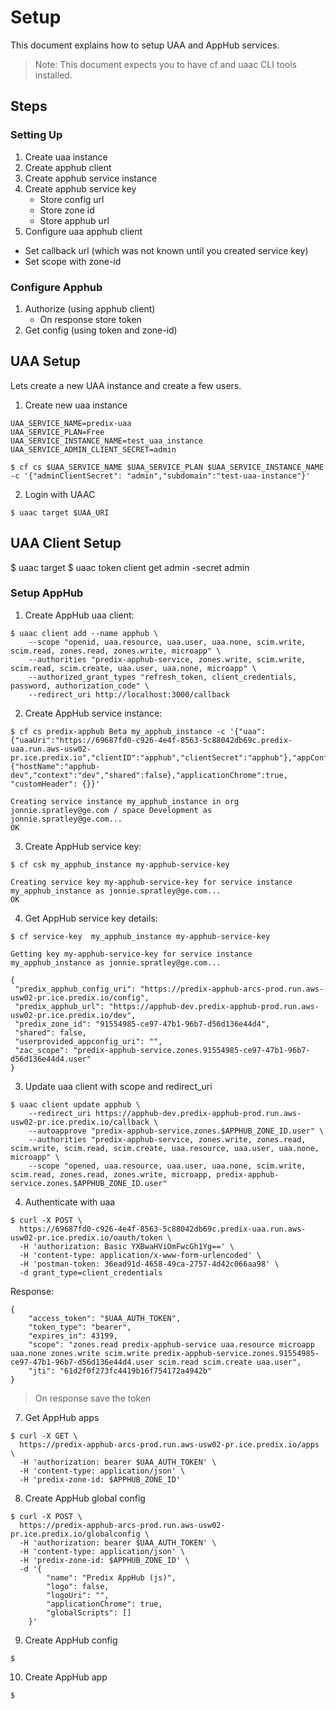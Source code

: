 # Setup
This document explains how to setup UAA and AppHub services.

> Note: This document expects you to have cf and uaac CLI tools installed.

## Steps

### Setting Up
1. Create uaa instance
2. Create apphub client
3. Create apphub service instance
4. Create apphub service key
    - Store config url
    - Store zone id
    - Store apphub url
5. Configure uaa apphub client
  - Set callback url (which was not known until you created service key)
  - Set scope with zone-id 

### Configure Apphub
1. Authorize (using apphub client)
    - On response store token
2. Get config (using token and zone-id)



## UAA Setup
Lets create a new UAA instance and create a few users.


1. Create new uaa instance

```
UAA_SERVICE_NAME=predix-uaa
UAA_SERVICE_PLAN=Free
UAA_SERVICE_INSTANCE_NAME=test_uaa_instance
UAA_SERVICE_ADMIN_CLIENT_SECRET=admin

$ cf cs $UAA_SERVICE_NAME $UAA_SERVICE_PLAN $UAA_SERVICE_INSTANCE_NAME -c '{"adminClientSecret": "admin","subdomain":"test-uaa-instance"}'
```

2. Login with UAAC

```
$ uaac target $UAA_URI
```







## UAA Client Setup

$ uaac target <url>
$ uaac token client get admin -secret admin



### Setup AppHub

1. Create AppHub uaa client:

```
$ uaac client add --name apphub \
	--scope "openid, uaa.resource, uaa.user, uaa.none, scim.write, scim.read, zones.read, zones.write, microapp" \
	--authorities "predix-apphub-service, zones.write, scim.write, scim.read, scim.create, uaa.user, uaa.none, microapp" \
	--authorized_grant_types "refresh_token, client_credentials, password, authorization_code" \
	--redirect_uri http://localhost:3000/callback
```


2. Create AppHub service instance:

```
$ cf cs predix-apphub Beta my_apphub_instance -c '{"uaa":{"uaaUri":"https://69687fd0-c926-4e4f-8563-5c88042db69c.predix-uaa.run.aws-usw02-pr.ice.predix.io","clientID":"apphub","clientSecret":"apphub"},"appConfigURL":"","routeInfo":{"hostName":"apphub-dev","context":"dev","shared":false},"applicationChrome":true, "customHeader": {}}'

Creating service instance my_apphub_instance in org jonnie.spratley@ge.com / space Development as jonnie.spratley@ge.com...
OK
```


3. Create AppHub service key:

```
$ cf csk my_apphub_instance my-apphub-service-key

Creating service key my-apphub-service-key for service instance my_apphub_instance as jonnie.spratley@ge.com...
OK
```

4. Get AppHub service key details:

```
$ cf service-key  my_apphub_instance my-apphub-service-key

Getting key my-apphub-service-key for service instance my_apphub_instance as jonnie.spratley@ge.com...

{
 "predix_apphub_config_uri": "https://predix-apphub-arcs-prod.run.aws-usw02-pr.ice.predix.io/config",
 "predix_apphub_url": "https://apphub-dev.predix-apphub-prod.run.aws-usw02-pr.ice.predix.io/dev",
 "predix_zone_id": "91554985-ce97-47b1-96b7-d56d136e44d4",
 "shared": false,
 "userprovided_appconfig_uri": "",
 "zac_scope": "predix-apphub-service.zones.91554985-ce97-47b1-96b7-d56d136e44d4.user"
}
```

3. Update uaa client with scope and redirect_uri

```
$ uaac client update apphub \
	--redirect_uri https://apphub-dev.predix-apphub-prod.run.aws-usw02-pr.ice.predix.io/callback \
	--autoapprove "predix-apphub-service.zones.$APPHUB_ZONE_ID.user" \
	--authorities "predix-apphub-service, zones.write, zones.read, scim.write, scim.read, scim.create, uaa.resource, uaa.user, uaa.none, microapp" \
	--scope "opened, uaa.resource, uaa.user, uaa.none, scim.write, scim.read, zones.read, zones.write, microapp, predix-apphub-service.zones.$APPHUB_ZONE_ID.user"
```


4. Authenticate with uaa

```
$ curl -X POST \
  https://69687fd0-c926-4e4f-8563-5c88042db69c.predix-uaa.run.aws-usw02-pr.ice.predix.io/oauth/token \
  -H 'authorization: Basic YXBwaHViOmFwcGh1Yg==' \
  -H 'content-type: application/x-www-form-urlencoded' \
  -H 'postman-token: 36ead91d-4658-49ca-2757-4d42c066aa98' \
  -d grant_type=client_credentials
```

Response:

```
{
    "access_token": "$UAA_AUTH_TOKEN",
    "token_type": "bearer",
    "expires_in": 43199,
    "scope": "zones.read predix-apphub-service uaa.resource microapp uaa.none zones.write scim.write predix-apphub-service.zones.91554985-ce97-47b1-96b7-d56d136e44d4.user scim.read scim.create uaa.user",
    "jti": "61d2f0f273fc4419b16f754172a4942b"
}
```
> On response save the token


7. Get AppHub apps

```
$ curl -X GET \
  https://predix-apphub-arcs-prod.run.aws-usw02-pr.ice.predix.io/apps \
  -H 'authorization: bearer $UAA_AUTH_TOKEN' \
  -H 'content-type: application/json' \
  -H 'predix-zone-id: $APPHUB_ZONE_ID'
```

8. Create AppHub global config

```
$ curl -X POST \
  https://predix-apphub-arcs-prod.run.aws-usw02-pr.ice.predix.io/globalconfig \
  -H 'authorization: bearer $UAA_AUTH_TOKEN' \
  -H 'content-type: application/json' \
  -H 'predix-zone-id: $APPHUB_ZONE_ID' \
  -d '{
		"name": "Predix AppHub (js)",
		"logo": false,
		"logoUri": "",
		"applicationChrome": true,
		"globalScripts": []
	}'
```


9. Create AppHub config

```
$
```

10. Create AppHub app

```
$
```
